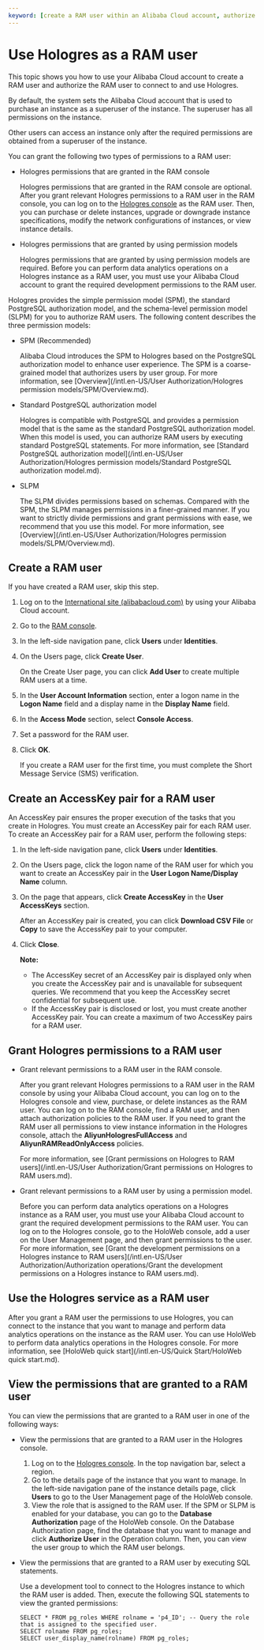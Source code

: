 ```yaml
---
keyword: [create a RAM user within an Alibaba Cloud account, authorize a RAM user within an Alibaba Cloud account, Hologres, create a RAM user, authorize a RAM user]
---
```


# Use Hologres as a RAM user

This topic shows you how to use your Alibaba Cloud account to create a RAM user and authorize the RAM user to connect to and use Hologres.

By default, the system sets the Alibaba Cloud account that is used to purchase an instance as a superuser of the instance. The superuser has all permissions on the instance.

Other users can access an instance only after the required permissions are obtained from a superuser of the instance.

You can grant the following two types of permissions to a RAM user:

-   Hologres permissions that are granted in the RAM console

    Hologres permissions that are granted in the RAM console are optional. After you grant relevant Hologres permissions to a RAM user in the RAM console, you can log on to the [Hologres console](https://hologram.console.aliyun.com/#/instance) as the RAM user. Then, you can purchase or delete instances, upgrade or downgrade instance specifications, modify the network configurations of instances, or view instance details.

-   Hologres permissions that are granted by using permission models

    Hologres permissions that are granted by using permission models are required. Before you can perform data analytics operations on a Hologres instance as a RAM user, you must use your Alibaba Cloud account to grant the required development permissions to the RAM user.


Hologres provides the simple permission model \(SPM\), the standard PostgreSQL authorization model, and the schema-level permission model \(SLPM\) for you to authorize RAM users. The following content describes the three permission models:

-   SPM \(Recommended\)

    Alibaba Cloud introduces the SPM to Hologres based on the PostgreSQL authorization model to enhance user experience. The SPM is a coarse-grained model that authorizes users by user group. For more information, see [Overview](/intl.en-US/User Authorization/Hologres permission models/SPM/Overview.md).

-   Standard PostgreSQL authorization model

    Hologres is compatible with PostgreSQL and provides a permission model that is the same as the standard PostgreSQL authorization model. When this model is used, you can authorize RAM users by executing standard PostgreSQL statements. For more information, see [Standard PostgreSQL authorization model](/intl.en-US/User Authorization/Hologres permission models/Standard PostgreSQL authorization model.md).

-   SLPM

    The SLPM divides permissions based on schemas. Compared with the SPM, the SLPM manages permissions in a finer-grained manner. If you want to strictly divide permissions and grant permissions with ease, we recommend that you use this model. For more information, see [Overview](/intl.en-US/User Authorization/Hologres permission models/SLPM/Overview.md).


## Create a RAM user

If you have created a RAM user, skip this step.

1.  Log on to the [International site \(alibabacloud.com\)](https://www.alibabacloud.com/) by using your Alibaba Cloud account.

2.  Go to the [RAM console](https://ram.console.aliyun.com/overview).

3.  In the left-side navigation pane, click **Users** under **Identities**.

4.  On the Users page, click **Create User**.

    On the Create User page, you can click **Add User** to create multiple RAM users at a time.

5.  In the **User Account Information** section, enter a logon name in the **Logon Name** field and a display name in the **Display Name** field.

6.  In the **Access Mode** section, select **Console Access**.

7.  Set a password for the RAM user.

8.  Click **OK**.

    If you create a RAM user for the first time, you must complete the Short Message Service \(SMS\) verification.


## Create an AccessKey pair for a RAM user

An AccessKey pair ensures the proper execution of the tasks that you create in Hologres. You must create an AccessKey pair for each RAM user. To create an AccessKey pair for a RAM user, perform the following steps:

1.  In the left-side navigation pane, click **Users** under **Identities**.

2.  On the Users page, click the logon name of the RAM user for which you want to create an AccessKey pair in the **User Logon Name/Display Name** column.

3.  On the page that appears, click **Create AccessKey** in the **User AccessKeys** section.

    After an AccessKey pair is created, you can click **Download CSV File** or **Copy** to save the AccessKey pair to your computer.

4.  Click **Close**.

    **Note:**

    -   The AccessKey secret of an AccessKey pair is displayed only when you create the AccessKey pair and is unavailable for subsequent queries. We recommend that you keep the AccessKey secret confidential for subsequent use.
    -   If the AccessKey pair is disclosed or lost, you must create another AccessKey pair. You can create a maximum of two AccessKey pairs for a RAM user.

## Grant Hologres permissions to a RAM user

-   Grant relevant permissions to a RAM user in the RAM console.

    After you grant relevant Hologres permissions to a RAM user in the RAM console by using your Alibaba Cloud account, you can log on to the Hologres console and view, purchase, or delete instances as the RAM user. You can log on to the RAM console, find a RAM user, and then attach authorization policies to the RAM user. If you need to grant the RAM user all permissions to view instance information in the Hologres console, attach the **AliyunHologresFullAccess** and **AliyunRAMReadOnlyAccess** policies.

    For more information, see [Grant permissions on Hologres to RAM users](/intl.en-US/User Authorization/Grant permissions on Hologres to RAM users.md).

-   Grant relevant permissions to a RAM user by using a permission model.

    Before you can perform data analytics operations on a Hologres instance as a RAM user, you must use your Alibaba Cloud account to grant the required development permissions to the RAM user. You can log on to the Hologres console, go to the HoloWeb console, add a user on the User Management page, and then grant permissions to the user. For more information, see [Grant the development permissions on a Hologres instance to RAM users](/intl.en-US/User Authorization/Authorization operations/Grant the development permissions on a Hologres instance to RAM users.md).


## Use the Hologres service as a RAM user

After you grant a RAM user the permissions to use Hologres, you can connect to the instance that you want to manage and perform data analytics operations on the instance as the RAM user. You can use HoloWeb to perform data analytics operations in the Hologres console. For more information, see [HoloWeb quick start](/intl.en-US/Quick Start/HoloWeb quick start.md).

## View the permissions that are granted to a RAM user

You can view the permissions that are granted to a RAM user in one of the following ways:

-   View the permissions that are granted to a RAM user in the Hologres console.

    1.  Log on to the [Hologres console](https://hologram.console.aliyun.com/#/instance). In the top navigation bar, select a region.
    2.  Go to the details page of the instance that you want to manage. In the left-side navigation pane of the instance details page, click **Users** to go to the User Management page of the HoloWeb console.
    3.  View the role that is assigned to the RAM user.
    If the SPM or SLPM is enabled for your database, you can go to the **Database Authorization** page of the HoloWeb console. On the Database Authorization page, find the database that you want to manage and click **Authorize User** in the Operation column. Then, you can view the user group to which the RAM user belongs.

-   View the permissions that are granted to a RAM user by executing SQL statements.

    Use a development tool to connect to the Hologres instance to which the RAM user is added. Then, execute the following SQL statements to view the granted permissions:

    ```
    SELECT * FROM pg_roles WHERE rolname = 'p4_ID'; -- Query the role that is assigned to the specified user. 
    SELECT rolname FROM pg_roles;
    SELECT user_display_name(rolname) FROM pg_roles;
    ```


